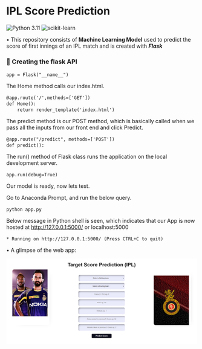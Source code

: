 # IPL Score Prediction

![Python 3.11](https://img.shields.io/badge/Python-3.11-brightgreen.svg) ![scikit-learn](https://img.shields.io/badge/Library-Scikit_Learn-orange.svg)

• This repository consists of **Machine Learning Model** used to predict the score of first innings of an IPL match and is created with **_Flask_**

### 🔵 Creating the flask API

```
app = Flask("__name__")
```

The Home method calls our index.html.

```
@app.route('/',methods=['GET'])
def Home():
    return render_template('index.html')
```

The predict method is our POST method, which is basically called when we pass all the inputs from our front end and click Predict.

```
@app.route("/predict", methods=['POST'])
def predict():
```

The run() method of Flask class runs the application on the local development server.

```
app.run(debug=True)
```

Our model is ready, now lets test.

Go to Anaconda Prompt, and run the below query.

```
python app.py
```

Below message in Python shell is seen, which indicates that our App is now hosted at http://127.0.0.1:5000/ or localhost:5000

```
* Running on http://127.0.0.1:5000/ (Press CTRL+C to quit)
```

• A glimpse of the web app:

![Image](images/front.png)
